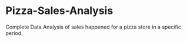 # Pizza-Sales-Analysis
Complete Data Analysis of sales happened for a pizza store in a specific period.
